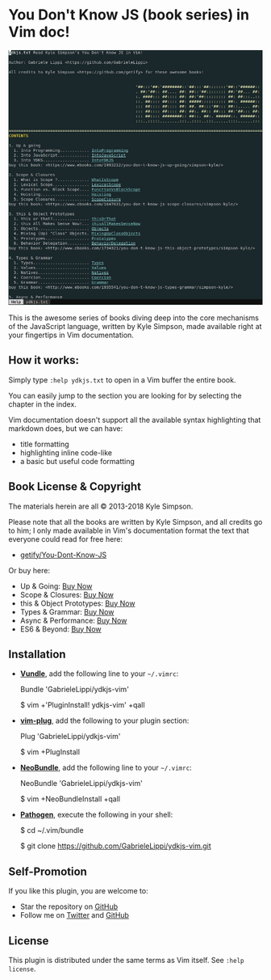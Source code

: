 # You Don't Know JS (book series) in Vim doc!

![YDKJS inside Vim](./ydkjs.jpg)

This is the awesome series of books diving deep into the core mechanisms of the JavaScript language, written by Kyle Simpson, made available right at your fingertips in Vim documentation.


## How it works:

Simply type `:help ydkjs.txt` to open in a Vim buffer the entire book. 

You can easily jump to the section you are looking for by selecting the chapter in the index.

Vim documentation doesn't support all the available syntax highlighting that markdown does, but we can have:
 * title formatting
 * highlighting inline code-like
 * a basic but useful code formatting


## Book License & Copyright

The materials herein are all &copy; 2013-2018 Kyle Simpson.

Please note that all the books are written by Kyle Simpson, and all credits go to him; I only made available in Vim's documentation format the text that everyone could read for free here:

  * [getify/You-Dont-Know-JS](https://github.com/getify/You-Dont-Know-JS)

Or buy here: 

  * Up & Going: [Buy Now](http://www.ebooks.com/1993212/you-don-t-know-js-up-going/simpson-kyle/)
  * Scope & Closures: [Buy Now](http://www.ebooks.com/1647631/you-don-t-know-js-scope-closures/simpson-kyle/)
  * this & Object Prototypes: [Buy Now](http://www.ebooks.com/1734321/you-don-t-know-js-this-object-prototypes/simpson-kyle/)
  * Types & Grammar: [Buy Now](http://www.ebooks.com/1935541/you-don-t-know-js-types-grammar/simpson-kyle/)
  * Async & Performance: [Buy Now](http://www.ebooks.com/1977375/you-don-t-know-js-async-performance/simpson-kyle/)
  * ES6 & Beyond: [Buy Now](http://www.ebooks.com/2481820/you-don-t-know-js-es6-beyond/simpson-kyle/)

## Installation
* [**Vundle**](https://github.com/gmarik/vundle), add the following line to your `~/.vimrc`:

    Bundle 'GabrieleLippi/ydkjs-vim'

    $ vim +'PluginInstall! ydkjs-vim' +qall

* [**vim-plug**](https://github.com/junegunn/vim-plug), add the following to your plugin section:

    Plug 'GabrieleLippi/ydkjs-vim'

    $ vim +PlugInstall

* [**NeoBundle**](https://github.com/Shougo/neobundle.vim), add the following line to your `~/.vimrc`:

    NeoBundle 'GabrieleLippi/ydkjs-vim'

    $ vim +NeoBundleInstall +qall

* [**Pathogen**](https://github.com/tpope/vim-pathogen), execute the following in your shell:

    $ cd ~/.vim/bundle

    $ git clone https://github.com/GabrieleLippi/ydkjs-vim.git

## Self-Promotion

If you like this plugin, you are welcome to:

* Star the repository on [GitHub](https://github.com/GabrieleLippi/ydkjs-vim)
* Follow me on [Twitter](http://twitter.com/gabriele_lippi) and [GitHub](https://github.com/GabrieleLippi)

## License

This plugin is distributed under the same terms as Vim itself. See `:help license`.
